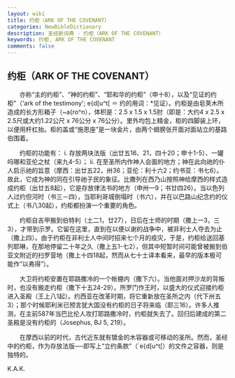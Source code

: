 ```yaml
---
layout: wiki
title: 约柜（ARK OF THE COVENANT）
categories: NewBibleDictionary
description: 圣经新词典 - 约柜（ARK OF THE COVENANT）
keywords: 约柜, ARK OF THE COVENANT
comments: false
---
```


## 约柜（ARK OF THE COVENANT）

　　亦称“主的约柜”、“神的约柜”、“耶和华的约柜”（申十8），以及“见证的约柜”（'ark of the testimony'; e{d[u^t[ ＝ 约的用词：*见证）。约柜是由皂荚木所造成的长方形箱子（~a{ro^n），体积是：2.5 x 1.5 x 1.5肘（即是：大约4 x 2.5 x 2.5尺或大约1.22公尺 x 76公分 x 76公分）。里外均包上精金，柜的四脚装上环，以便用杆杠抬。柜的盖或“施恩座”是一块金片，由两个翅膀张开面对面站立的基路伯围着。

　　约柜的功能有： i. 存放两块法版（出廿五16、21，四十20；申十1-5）、一罐吗哪和亚伦之杖（来九4-5）； ii. 在至圣所内作神人会面的地方；神在此向祂的仆人启示祂的旨意（摩西：出廿五22，卅36；亚伦：利十六2；约书亚：书七6）。故此，它成为神的同在引导祂子民的象征。比撒列在西乃山按照神给摩西的样式造成约柜（出廿五8起），它是存放律法书的地方（申卅一9；书廿四26）。当以色列人过约但河时（书三－四），当耶利哥城倒塌时（书六），并在以巴路山纪念约的仪式上（书八30起），约柜都扮演一个重要的角色。

　　约柜自吉甲搬到伯特利（土二1，廿27），日后在士师的时期（撒上一3，三3），才带到示罗。它留在这里，直到在以便以谢的战争中，被非利士人夺去为止（撒上四）。由于约柜在非利士人中间时招来七个月的疫灾，于是，约柜给送回基列耶琳，在那地停留二十年之久（撒上五1-七2），但其中短暂时间可能曾被搬到伯亚文附近的扫罗营地（撒上十四18起，然而从七十士译本看来，最早的版本极可能作“以弗得”）。

　　大卫将约柜安置在耶路撒冷的一个帐棚内（撒下六）。当他面对押沙龙的背叛时，也没有搬走约柜（撒下十五24-29）。所罗门作王时，以盛大的仪式迎接约柜进入圣殿（王上八1起）。约西亚在改革时期，将它重新放在圣所之内（代下卅五3）；那个时候耶利米已预言犹大国没有约柜的日子将来临（耶三16）。许多人推测，在主前587年当巴比伦人攻打耶路撒冷时，约柜就失去了。回归后建成的第二圣殿是没有约柜的（Josephus, BJ 5, 219）。

　　在摩西以前的时代，古代近东就有镀金的木容器或可移动的圣所。然而，圣经中的约柜，作为存放法版──即写上“立约条款”（`e{d[u^t[）的文件之容器，则是独特的。

K.A.K.






